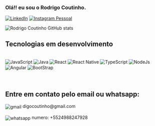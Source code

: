 ### Olá!! eu sou o Rodrigo Coutinho.

[![LinkedIn](https://img.shields.io/badge/LinkedIn-0a66c2?style=for-the-badge&logo=linkedin&logoColor=white)](https://www.linkedin.com/in/digocoutinho/)
[![Instagram Pessoal](https://img.shields.io/badge/Instagram-E4405F?style=for-the-badge&logo=instagram&logoColor=white)](https://www.instagram.com/digocoutinho/)

![Rodrigo Coutinho GitHub stats](https://github-readme-stats.vercel.app/api?username=digocoutinho78&show_icons=true&theme=radical)

## Tecnologias em desenvolvimento 

<div style="display inline-block"><br>
   <img align="center" alt="JavaScript" src="https://img.shields.io/badge/JavaScript-F7DF1E?style=for-the-badge&logo=javascript&logoColor=black">
   <img align="center" alt="Java" src="https://img.shields.io/badge/Java-FDAA44?style=for-the-badge&logo=java&logoColor=white">
   <img align="center" alt="React" src="https://img.shields.io/badge/React-20232A?style=for-the-badge&logo=react&logoColor=61DAFB">
   <img align="center" alt="React Native" src="https://img.shields.io/badge/React-20232A?style=for-the-badge&logo=react&logoColor=61DAFB">
   <img align="center" alt="TypeScript" src="https://img.shields.io/badge/TypeScript-007ACC?style=for-the-badge&logo=typescript&logoColor=white">
   <img align="center" alt="NodeJs" src="https://img.shields.io/badge/NodeJs-339933?style=for-the-badge&logo=nodedotjs&logoColor=white">
   <img align="center" alt="Angular" src="https://img.shields.io/badge/Angular-0F0F11?style=for-the-badge&logo=angular&logoColor=white">
   <img align="center" alt="BootStrap" src="https://img.shields.io/badge/Bootstrap-7952B3?style=for-the-badge&logo=bootstrap&logoColor=white">
</div>
<br>
<br>

## Entre em contato pelo email ou whatsapp:

<div>
   <img align="center" alt="gmail" src="https://img.shields.io/badge/Gmail-D14836?style=for-the-badge&logo=gmail&logoColor=white"> digocoutinho@gmail.com
   <br>
   <br>
   <img align="center" alt="whatsapp" src="https://img.shields.io/badge/WhatsApp-25D366?style=for-the-badge&logo=whatsapp&logoColor=white"> numero: +5524988247928
</div><br>

